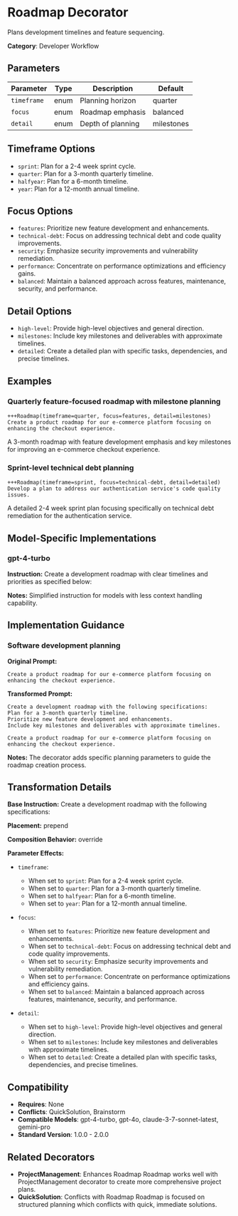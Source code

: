 # Roadmap Decorator

Plans development timelines and feature sequencing.

**Category**: Developer Workflow

## Parameters

| Parameter | Type | Description | Default |
|-----------|------|-------------|--------|
| `timeframe` | enum | Planning horizon | quarter |
| `focus` | enum | Roadmap emphasis | balanced |
| `detail` | enum | Depth of planning | milestones |

## Timeframe Options

- `sprint`: Plan for a 2-4 week sprint cycle.
- `quarter`: Plan for a 3-month quarterly timeline.
- `halfyear`: Plan for a 6-month timeline.
- `year`: Plan for a 12-month annual timeline.

## Focus Options

- `features`: Prioritize new feature development and enhancements.
- `technical-debt`: Focus on addressing technical debt and code quality improvements.
- `security`: Emphasize security improvements and vulnerability remediation.
- `performance`: Concentrate on performance optimizations and efficiency gains.
- `balanced`: Maintain a balanced approach across features, maintenance, security, and performance.

## Detail Options

- `high-level`: Provide high-level objectives and general direction.
- `milestones`: Include key milestones and deliverables with approximate timelines.
- `detailed`: Create a detailed plan with specific tasks, dependencies, and precise timelines.

## Examples

### Quarterly feature-focused roadmap with milestone planning

```
+++Roadmap(timeframe=quarter, focus=features, detail=milestones)
Create a product roadmap for our e-commerce platform focusing on enhancing the checkout experience.
```

A 3-month roadmap with feature development emphasis and key milestones for improving an e-commerce checkout experience.

### Sprint-level technical debt planning

```
+++Roadmap(timeframe=sprint, focus=technical-debt, detail=detailed)
Develop a plan to address our authentication service's code quality issues.
```

A detailed 2-4 week sprint plan focusing specifically on technical debt remediation for the authentication service.

## Model-Specific Implementations

### gpt-4-turbo

**Instruction:** Create a development roadmap with clear timelines and priorities as specified below:

**Notes:** Simplified instruction for models with less context handling capability.


## Implementation Guidance

### Software development planning

**Original Prompt:**
```
Create a product roadmap for our e-commerce platform focusing on enhancing the checkout experience.
```

**Transformed Prompt:**
```
Create a development roadmap with the following specifications:
Plan for a 3-month quarterly timeline.
Prioritize new feature development and enhancements.
Include key milestones and deliverables with approximate timelines.

Create a product roadmap for our e-commerce platform focusing on enhancing the checkout experience.
```

**Notes:** The decorator adds specific planning parameters to guide the roadmap creation process.

## Transformation Details

**Base Instruction:** Create a development roadmap with the following specifications:

**Placement:** prepend

**Composition Behavior:** override

**Parameter Effects:**

- `timeframe`:
  - When set to `sprint`: Plan for a 2-4 week sprint cycle.
  - When set to `quarter`: Plan for a 3-month quarterly timeline.
  - When set to `halfyear`: Plan for a 6-month timeline.
  - When set to `year`: Plan for a 12-month annual timeline.

- `focus`:
  - When set to `features`: Prioritize new feature development and enhancements.
  - When set to `technical-debt`: Focus on addressing technical debt and code quality improvements.
  - When set to `security`: Emphasize security improvements and vulnerability remediation.
  - When set to `performance`: Concentrate on performance optimizations and efficiency gains.
  - When set to `balanced`: Maintain a balanced approach across features, maintenance, security, and performance.

- `detail`:
  - When set to `high-level`: Provide high-level objectives and general direction.
  - When set to `milestones`: Include key milestones and deliverables with approximate timelines.
  - When set to `detailed`: Create a detailed plan with specific tasks, dependencies, and precise timelines.

## Compatibility

- **Requires**: None
- **Conflicts**: QuickSolution, Brainstorm
- **Compatible Models**: gpt-4-turbo, gpt-4o, claude-3-7-sonnet-latest, gemini-pro
- **Standard Version**: 1.0.0 - 2.0.0

## Related Decorators

- **ProjectManagement**: Enhances Roadmap Roadmap works well with ProjectManagement decorator to create more comprehensive project plans.
- **QuickSolution**: Conflicts with Roadmap Roadmap is focused on structured planning which conflicts with quick, immediate solutions.

